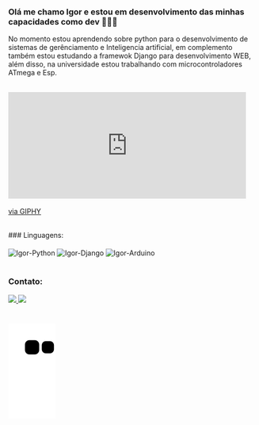 ### Olá me chamo Igor e estou em desenvolvimento das minhas capacidades como dev 🚀🚀🚀

No momento estou aprendendo sobre python para o desenvolvimento de sistemas de gerênciamento e Inteligencia artificial, em complemento também estou estudando a framewok Django para desenvolvimento WEB, além disso, na universidade estou trabalhando com microcontroladores ATmega e Esp.

<br>

  <iframe src="https://giphy.com/embed/0Zi6WfpgMU2DNx731N" width="480" height="215" frameBorder="0" class="giphy-embed" allowFullScreen></iframe><p><a href="https://giphy.com/gifs/BoschRexrothGlobal-boschrexroth-ctrlxworks-ctrlxatomation-0Zi6WfpgMU2DNx731N">via GIPHY</a></p>
  
<br>
### Linguagens:
<div style="display: inline_block"><br>
  <img align = "center" alt="Igor-Python" src="https://img.shields.io/badge/Python-14354C?style=for-the-badge&logo=python&logoColor=white">
  <img align = "center" alt="Igor-Django" src="https://img.shields.io/badge/Django-092E20?style=for-the-badge&logo=django&logoColor=white">
  <img align = "center" alt="Igor-Arduino" src="https://img.shields.io/badge/Arduino_IDE-00979D?style=for-the-badge&logo=arduino&logoColor=white">
</div>

#

### Contato:
<div>
  <a href="mailto:igorperf1@gmail.com" target="_blank"><img src="https://img.shields.io/badge/Gmail-D14836?style=for-the-badge&logo=gmail&logoColor=white">
  <a href="https://www.linkedin.com/in/igor-pereira-126859183/" target="_blank"><img src="https://img.shields.io/badge/LinkedIn-0077B5?style=for-the-badge&logo=linkedin&logoColor=white">
</div>

#
    
    

 ![Snake animation](https://github.com/IgorPFernandes/IgorPFernandes/blob/output/github-contribution-grid-snake.svg)

